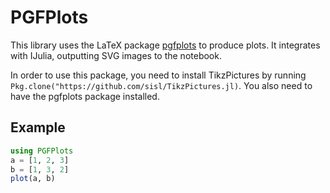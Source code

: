 # PGFPlots

This library uses the LaTeX package [pgfplots](http://ctan.org/pkg/pgfplots) to produce plots. It integrates with IJulia, outputting SVG images to the notebook.

In order to use this package, you need to install TikzPictures by running `Pkg.clone("https://github.com/sisl/TikzPictures.jl)`. You also need to have the pgfplots package installed.

## Example

```julia
using PGFPlots
a = [1, 2, 3]
b = [1, 3, 2]
plot(a, b)
```
